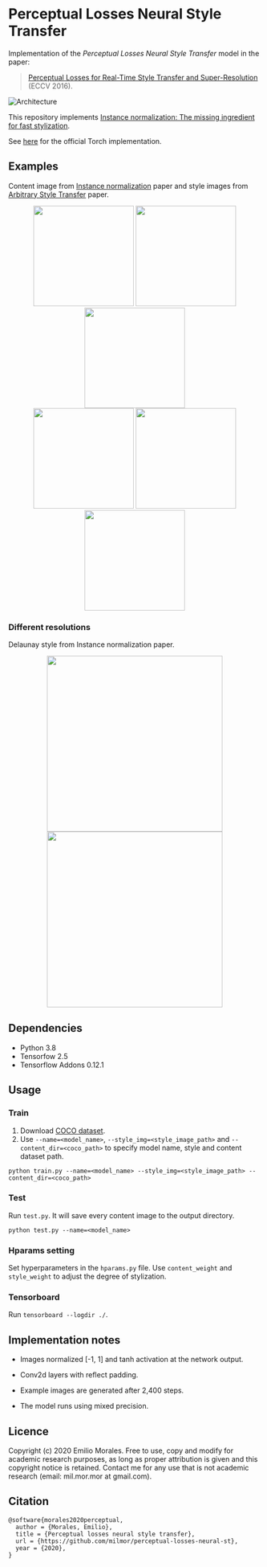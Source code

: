 # Perceptual Losses Neural Style Transfer
Implementation of the _Perceptual Losses Neural Style Transfer_ model in the paper:

> [Perceptual Losses for Real-Time Style Transfer and Super-Resolution](https://arxiv.org/abs/1603.08155) (ECCV 2016). 

![Architecture](./images/architecture.png)

This repository implements [Instance normalization: The missing ingredient for fast stylization](https://arxiv.org/abs/1607.08022).

See [here](https://github.com/jcjohnson/fast-neural-style) for the official Torch implementation.


## Examples
Content image from [Instance normalization](https://arxiv.org/abs/1607.08022) paper and style images from [Arbitrary Style Transfer](https://openaccess.thecvf.com/content_iccv_2017/html/Huang_Arbitrary_Style_Transfer_ICCV_2017_paper.html) paper. 

<p align='center'>
  <img src='images/style_img/woman.jpg' width="200">
  <img src='images/content_img/islas.jpeg' width="200">
  <img src='images/output_img_test1/512x512/islas.jpeg' width="200">
  <br>
  <img src='images/style_img/picasso.png' width="200">
  <img src='images/content_img/face.jpg' width="200">
  <img src='images/output_img_test2/512x512/face.jpeg' width="200">
</p>

### Different resolutions
Delaunay style from Instance normalization paper.
<p align='center'>
  <img src='images/output_img_test8/512x512/face.jpeg' width="350px">
  <img src='images/output_img_test8/1080x1080/face.jpeg' width="350px">
</p>


## Dependencies
- Python 3.8
- Tensorfow 2.5
- Tensorflow Addons 0.12.1


## Usage
### Train
1. Download [COCO dataset](https://cocodataset.org/#download).
2. Use `--name=<model_name>`, `--style_img=<style_image_path>` and `--content_dir=<coco_path>` to specify model name, style and content dataset path. 
```
python train.py --name=<model_name> --style_img=<style_image_path> --content_dir=<coco_path> 
```
### Test
Run `test.py`. It will save every content image to the output directory.
```
python test.py --name=<model_name> 
```
### Hparams setting
Set hyperparameters in the `hparams.py` file. Use `content_weight` and `style_weight` to adjust the degree of stylization.

### Tensorboard
Run `tensorboard --logdir ./`.


## Implementation notes
- Images normalized [-1, 1] and tanh activation at the network output.

- Conv2d layers with reflect padding.

- Example images are generated after 2,400 steps.

- The model runs using mixed precision.


## Licence
Copyright (c) 2020 Emilio Morales. Free to use, copy and modify for academic research purposes, as long as proper attribution is given and this copyright notice is retained. Contact me for any use that is not academic research (email: mil.mor.mor at gmail.com).


## Citation
```
@software{morales2020perceptual,
  author = {Morales, Emilio},
  title = {Perceptual losses neural style transfer},
  url = {https://github.com/milmor/perceptual-losses-neural-st},
  year = {2020},
}
```
